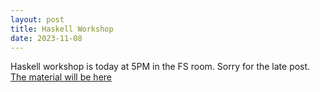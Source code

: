 ```yaml
---
layout: post
title: Haskell Workshop
date: 2023-11-08
---
```


Haskell workshop is today at 5PM in the FS room. Sorry for the late post.
[The material will be here](https://github.com/fs-linguistics/fs-linguistics.github.io/blob/master/collections/_workshops/haskell1.md)
